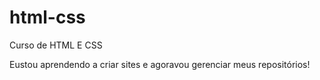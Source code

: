 # html-css
 Curso de HTML E CSS

Eustou aprendendo a criar sites e agoravou gerenciar meus repositórios!